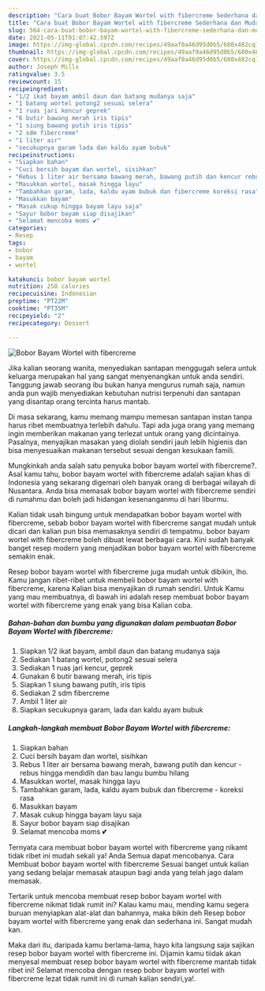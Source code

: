 ```yaml
---
description: "Cara buat Bobor Bayam Wortel with fibercreme Sederhana dan Mudah Dibuat"
title: "Cara buat Bobor Bayam Wortel with fibercreme Sederhana dan Mudah Dibuat"
slug: 564-cara-buat-bobor-bayam-wortel-with-fibercreme-sederhana-dan-mudah-dibuat
date: 2021-05-11T01:07:42.597Z
image: https://img-global.cpcdn.com/recipes/49aaf0a46d95d0b5/680x482cq70/bobor-bayam-wortel-with-fibercreme-foto-resep-utama.jpg
thumbnail: https://img-global.cpcdn.com/recipes/49aaf0a46d95d0b5/680x482cq70/bobor-bayam-wortel-with-fibercreme-foto-resep-utama.jpg
cover: https://img-global.cpcdn.com/recipes/49aaf0a46d95d0b5/680x482cq70/bobor-bayam-wortel-with-fibercreme-foto-resep-utama.jpg
author: Joseph Mills
ratingvalue: 3.5
reviewcount: 15
recipeingredient:
- "1/2 ikat bayam ambil daun dan batang mudanya saja"
- "1 batang wortel potong2 sesuai selera"
- "1 ruas jari kencur geprek"
- "6 butir bawang merah iris tipis"
- "1 siung bawang putih iris tipis"
- "2 sdm fibercreme"
- "1 liter air"
- "secukupnya garam lada dan kaldu ayam bubuk"
recipeinstructions:
- "Siapkan bahan"
- "Cuci bersih bayam dan wortel, sisihkan"
- "Rebus 1 liter air bersama bawang merah, bawang putih dan kencur rebus hingga mendidih dan bau langu bumbu hilang"
- "Masukkan wortel, masak hingga layu"
- "Tambahkan garam, lada, kaldu ayam bubuk dan fibercreme koreksi rasa"
- "Masukkan bayam"
- "Masak cukup hingga bayam layu saja"
- "Sayur bobor bayam siap disajikan"
- "Selamat mencoba moms 💕"
categories:
- Resep
tags:
- bobor
- bayam
- wortel

katakunci: bobor bayam wortel 
nutrition: 258 calories
recipecuisine: Indonesian
preptime: "PT22M"
cooktime: "PT35M"
recipeyield: "2"
recipecategory: Dessert

---
```



![Bobor Bayam Wortel with fibercreme](https://img-global.cpcdn.com/recipes/49aaf0a46d95d0b5/680x482cq70/bobor-bayam-wortel-with-fibercreme-foto-resep-utama.jpg)

Jika kalian seorang wanita, menyediakan santapan menggugah selera untuk keluarga merupakan hal yang sangat menyenangkan untuk anda sendiri. Tanggung jawab seorang ibu bukan hanya mengurus rumah saja, namun anda pun wajib menyediakan kebutuhan nutrisi terpenuhi dan santapan yang disantap orang tercinta harus mantab.

Di masa  sekarang, kamu memang mampu memesan santapan instan tanpa harus ribet membuatnya terlebih dahulu. Tapi ada juga orang yang memang ingin memberikan makanan yang terlezat untuk orang yang dicintainya. Pasalnya, menyajikan masakan yang diolah sendiri jauh lebih higienis dan bisa menyesuaikan makanan tersebut sesuai dengan kesukaan famili. 



Mungkinkah anda salah satu penyuka bobor bayam wortel with fibercreme?. Asal kamu tahu, bobor bayam wortel with fibercreme adalah sajian khas di Indonesia yang sekarang digemari oleh banyak orang di berbagai wilayah di Nusantara. Anda bisa memasak bobor bayam wortel with fibercreme sendiri di rumahmu dan boleh jadi hidangan kesenanganmu di hari liburmu.

Kalian tidak usah bingung untuk mendapatkan bobor bayam wortel with fibercreme, sebab bobor bayam wortel with fibercreme sangat mudah untuk dicari dan kalian pun bisa memasaknya sendiri di tempatmu. bobor bayam wortel with fibercreme boleh dibuat lewat berbagai cara. Kini sudah banyak banget resep modern yang menjadikan bobor bayam wortel with fibercreme semakin enak.

Resep bobor bayam wortel with fibercreme juga mudah untuk dibikin, lho. Kamu jangan ribet-ribet untuk membeli bobor bayam wortel with fibercreme, karena Kalian bisa menyajikan di rumah sendiri. Untuk Kamu yang mau membuatnya, di bawah ini adalah resep membuat bobor bayam wortel with fibercreme yang enak yang bisa Kalian coba.

<!--inarticleads1-->

##### Bahan-bahan dan bumbu yang digunakan dalam pembuatan Bobor Bayam Wortel with fibercreme:

1. Siapkan 1/2 ikat bayam, ambil daun dan batang mudanya saja
1. Sediakan 1 batang wortel, potong2 sesuai selera
1. Sediakan 1 ruas jari kencur, geprek
1. Gunakan 6 butir bawang merah, iris tipis
1. Siapkan 1 siung bawang putih, iris tipis
1. Sediakan 2 sdm fibercreme
1. Ambil 1 liter air
1. Siapkan secukupnya garam, lada dan kaldu ayam bubuk




<!--inarticleads2-->

##### Langkah-langkah membuat Bobor Bayam Wortel with fibercreme:

1. Siapkan bahan
1. Cuci bersih bayam dan wortel, sisihkan
1. Rebus 1 liter air bersama bawang merah, bawang putih dan kencur - rebus hingga mendidih dan bau langu bumbu hilang
1. Masukkan wortel, masak hingga layu
1. Tambahkan garam, lada, kaldu ayam bubuk dan fibercreme - koreksi rasa
1. Masukkan bayam
1. Masak cukup hingga bayam layu saja
1. Sayur bobor bayam siap disajikan
1. Selamat mencoba moms 💕




Ternyata cara membuat bobor bayam wortel with fibercreme yang nikamt tidak ribet ini mudah sekali ya! Anda Semua dapat mencobanya. Cara Membuat bobor bayam wortel with fibercreme Sesuai banget untuk kalian yang sedang belajar memasak ataupun bagi anda yang telah jago dalam memasak.

Tertarik untuk mencoba membuat resep bobor bayam wortel with fibercreme nikmat tidak rumit ini? Kalau kamu mau, mending kamu segera buruan menyiapkan alat-alat dan bahannya, maka bikin deh Resep bobor bayam wortel with fibercreme yang enak dan sederhana ini. Sangat mudah kan. 

Maka dari itu, daripada kamu berlama-lama, hayo kita langsung saja sajikan resep bobor bayam wortel with fibercreme ini. Dijamin kamu tiidak akan menyesal membuat resep bobor bayam wortel with fibercreme mantab tidak ribet ini! Selamat mencoba dengan resep bobor bayam wortel with fibercreme lezat tidak rumit ini di rumah kalian sendiri,ya!.

